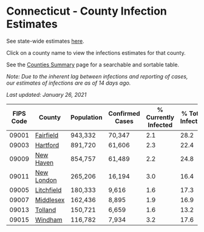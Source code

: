 # Connecticut - County Infection Estimates

See state-wide estimates [here](/infections/us-ct).

Click on a county name to view the infections estimates for that county.

See the [Counties Summary](/infections/summary-counties) page for a searchable and sortable table.

*Note: Due to the inherent lag between infections and reporting of cases, our estimates of infections are as of 14 days ago.*

*Last updated: January 26, 2021*

|   FIPS Code |                   County |   Population |   Confirmed Cases |   % Currently Infected |   % Total Infected |
|-------------|--------------------------|--------------|-------------------|------------------------|--------------------|
|       09001 |   [Fairfield](fairfield) |      943,332 |            70,347 |                    2.1 |               28.2 |
|       09003 |     [Hartford](hartford) |      891,720 |            61,606 |                    2.3 |               22.4 |
|       09009 |   [New Haven](new-haven) |      854,757 |            61,489 |                    2.2 |               24.8 |
|       09011 | [New London](new-london) |      265,206 |            16,194 |                    3.0 |               16.4 |
|       09005 | [Litchfield](litchfield) |      180,333 |             9,616 |                    1.6 |               17.3 |
|       09007 |   [Middlesex](middlesex) |      162,436 |             8,895 |                    1.9 |               16.9 |
|       09013 |       [Tolland](tolland) |      150,721 |             6,659 |                    1.6 |               13.2 |
|       09015 |       [Windham](windham) |      116,782 |             7,934 |                    3.2 |               17.6 |